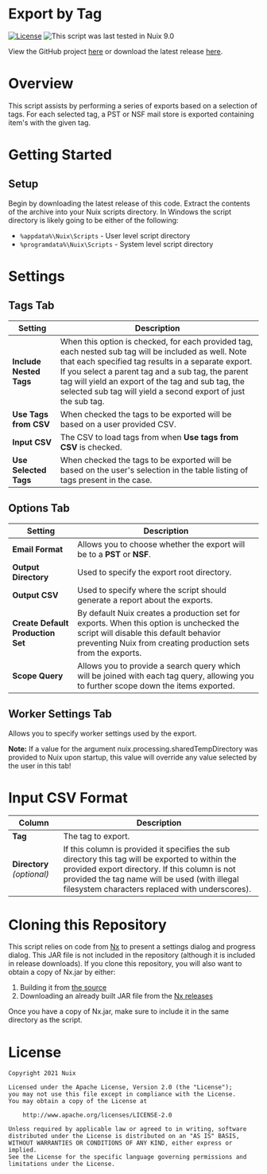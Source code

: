 Export by Tag
=============

[![License](https://img.shields.io/badge/License-Apache%202.0-blue.svg)](http://www.apache.org/licenses/LICENSE-2.0) ![This script was last tested in Nuix 9.0](https://img.shields.io/badge/Script%20Tested%20in%20Nuix-9.0-green.svg)

View the GitHub project [here](https://github.com/Nuix/Export-By-Tag) or download the latest release [here](https://github.com/Nuix/Export-By-Tag/releases).

# Overview

This script assists by performing a series of exports based on a selection of tags. For each selected tag, a PST or NSF mail store is exported containing item's with the given tag.

# Getting Started

## Setup

Begin by downloading the latest release of this code.  Extract the contents of the archive into your Nuix scripts directory.  In Windows the script directory is likely going to be either of the following:

- `%appdata%\Nuix\Scripts` - User level script directory
- `%programdata%\Nuix\Scripts` - System level script directory

# Settings

## Tags Tab

| Setting | Description |
|---------|-------------|
| **Include Nested Tags** | When this option is checked, for each provided tag, each nested sub tag will be included as well. Note that each specified tag results in a separate export. If you select a parent tag and a sub tag, the parent tag will yield an export of the tag and sub tag, the selected sub tag will yield a second export of just the sub tag. |
| **Use Tags from CSV** | When checked the tags to be exported will be based on a user provided CSV. |
| **Input CSV** | The CSV to load tags from when **Use tags from CSV** is checked. |
| **Use Selected Tags** | When checked the tags to be exported will be based on the user's selection in the table listing of tags present in the case. |

## Options Tab

| Setting | Description |
|---------|-------------|
| **Email Format** | Allows you to choose whether the export will be to a **PST** or **NSF**. |
| **Output Directory** | Used to specify the export root directory. |
| **Output CSV** | Used to specify where the script should generate a report about the exports. |
| **Create Default Production Set** | By default Nuix creates a production set for exports. When this option is unchecked the script will disable this default behavior preventing Nuix from creating production sets from the exports. |
| **Scope Query** | Allows you to provide a search query which will be joined with each tag query, allowing you to further scope down the items exported. |

## Worker Settings Tab

Allows you to specify worker settings used by the export.

**Note:** If a value for the argument nuix.processing.sharedTempDirectory was provided to Nuix upon startup, this value will override any value selected by the user in this tab!

# Input CSV Format

| Column | Description |
|--------|-------------|
| **Tag** | The tag to export. |
| **Directory** *(optional)* | If this column is provided it specifies the sub directory this tag will be exported to within the provided export directory. If this column is not provided the tag name will be used (with illegal filesystem characters replaced with underscores). |

# Cloning this Repository

This script relies on code from [Nx](https://github.com/Nuix/Nx) to present a settings dialog and progress dialog.  This JAR file is not included in the repository (although it is included in release downloads).  If you clone this repository, you will also want to obtain a copy of Nx.jar by either:
1. Building it from [the source](https://github.com/Nuix/Nx)
2. Downloading an already built JAR file from the [Nx releases](https://github.com/Nuix/Nx/releases)

Once you have a copy of Nx.jar, make sure to include it in the same directory as the script.

# License

```
Copyright 2021 Nuix

Licensed under the Apache License, Version 2.0 (the "License");
you may not use this file except in compliance with the License.
You may obtain a copy of the License at

    http://www.apache.org/licenses/LICENSE-2.0

Unless required by applicable law or agreed to in writing, software
distributed under the License is distributed on an "AS IS" BASIS,
WITHOUT WARRANTIES OR CONDITIONS OF ANY KIND, either express or implied.
See the License for the specific language governing permissions and
limitations under the License.
```
